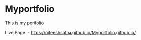# Myportfolio
This is my portfolio 

Live Page :- https://niteeshsatna.github.io/Myportfolio.github.io/

